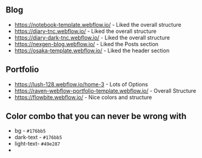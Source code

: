 ## Blog
- https://notebook-template.webflow.io/ - Liked the overall structure
- https://diary-tnc.webflow.io/ - Liked the overall structure
- https://diary-dark-tnc.webflow.io/ - Liked the overall structure
- https://nexgen-blog.webflow.io/ - Liked the Posts section
- https://osaka-template.webflow.io/ - Liked the header section

## Portfolio
- https://lush-128.webflow.io/home-3 - Lots of Options
- https://raven-webflow-portfolio-template.webflow.io/ - Overall Structure
- https://flowbite.webflow.io/ - Nice colors and structure

## Color combo that you can never be wrong with
- bg - `#176bb5`
- dark-text - `#176bb5`
- light-text- `#49e287`
- 
